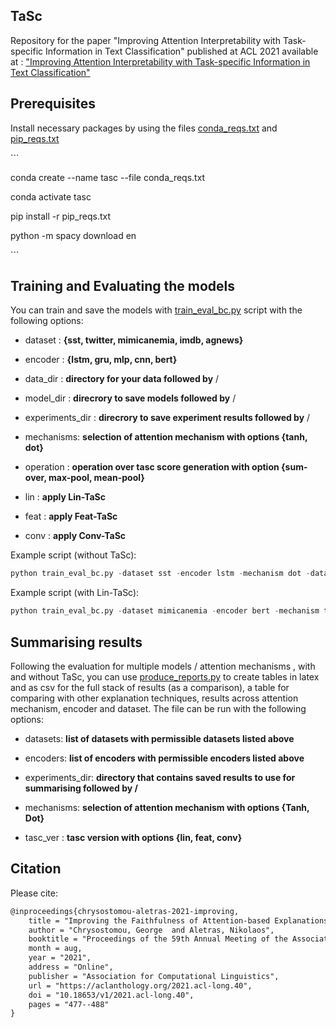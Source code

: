 ## TaSc

Repository for the paper "Improving Attention Interpretability with Task-specific Information in Text Classification" published at ACL 2021 available at : ["Improving Attention Interpretability with Task-specific Information in Text Classification"](https://aclanthology.org/2021.acl-long.40/)



## Prerequisites



Install necessary packages by using the files  [conda_reqs.txt](https://github.com/GChrysostomou/eacl_tasc/blob/master/conda_reqs.txt) and  [pip_reqs.txt](https://github.com/GChrysostomou/eacl_tasc/blob/master/pip_reqs.txt)  

\```

conda create --name tasc --file  conda_reqs.txt

conda activate tasc

pip install -r pip_reqs.txt

python -m spacy download en

\```

## Training and Evaluating the models

You can train and save the models with [train_eval_bc.py](https://github.com/GChrysostomou/eacl_tasc/blob/master/train_eval_bc.py) script with the following options:

* dataset : **{sst, twitter, mimicanemia, imdb, agnews}**
* encoder : **{lstm, gru, mlp, cnn, bert}** 

* data_dir : **directory for your data followed by** /

* model_dir : **direcrory to save models followed by** /

* experiments_dir : **direcrory to save experiment results followed by** /

* mechanisms: **selection of attention mechanism with options {tanh, dot}**

* operation : **operation over tasc score generation with option {sum-over, max-pool, mean-pool}**

* lin : **apply Lin-TaSc**
*  feat : **apply Feat-TaSc**

* conv : **apply Conv-TaSc**



Example script (without TaSc):



```python
python train_eval_bc.py -dataset sst -encoder lstm -mechanism dot -data_dir data/ -model_dir models/ 
```



Example script (with Lin-TaSc):

```python
python train_eval_bc.py -dataset mimicanemia -encoder bert -mechanism tanh -data_dir data/ -model_dir models/ -lin
```



## Summarising results

Following the evaluation for multiple models / attention mechanisms , with and without TaSc, you can use [produce_reports.py](https://github.com/GChrysostomou/eacl_tasc/blob/master/produce_reports.py) to create tables in latex and as csv for the full stack of results (as a comparison), a table for comparing with other explanation techniques, results across attention mechanism, encoder and dataset. The file can be run with the following options:

* datasets: **list of datasets with permissible datasets listed above**

* encoders: **list of encoders with permissible encoders listed above**

* experiments_dir: **directory that contains saved results to use for summarising followed by /**

* mechanisms: **selection of attention mechanism with options {Tanh, Dot}**

* tasc_ver : **tasc version with options {lin, feat, conv}**



## Citation

Please cite:

```latex
@inproceedings{chrysostomou-aletras-2021-improving,
	title = "Improving the Faithfulness of Attention-based Explanations with Task-specific Information for Text Classification",
	author = "Chrysostomou, George  and Aletras, Nikolaos",
	booktitle = "Proceedings of the 59th Annual Meeting of the Association for Computational Linguistics and the 11th International Joint Conference on Natural Language Processing (Volume 1: Long Papers)",
	month = aug,
	year = "2021",
	address = "Online",
	publisher = "Association for Computational Linguistics",
	url = "https://aclanthology.org/2021.acl-long.40",
	doi = "10.18653/v1/2021.acl-long.40",
	pages = "477--488"
}
```


